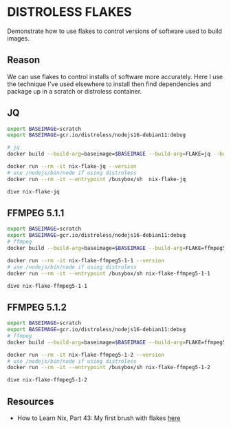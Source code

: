 # DISTROLESS FLAKES

Demonstrate how to use flakes to control versions of software used to build images.  

## Reason

We can use flakes to control installs of software more accurately.  Here I use the technique I've used elsewhere to install then find dependencies and package up in a scratch or distroless container.   

## JQ

```bash
export BASEIMAGE=scratch
export BASEIMAGE=gcr.io/distroless/nodejs16-debian11:debug

# jq
docker build --build-arg=baseimage=$BASEIMAGE --build-arg=FLAKE=jq --build-arg=PROGRAM_FILE=jq --progress=plain -f Dockerfile.jq --target PRODUCTION -t nix-flake-jq .

docker run --rm -it nix-flake-jq --version
# use /nodejs/bin/node if using distroless
docker run --rm -it --entrypoint /busybox/sh  nix-flake-jq 

dive nix-flake-jq
```

## FFMPEG 5.1.1

```bash
export BASEIMAGE=scratch
export BASEIMAGE=gcr.io/distroless/nodejs16-debian11:debug
# ffmpeg
docker build --build-arg=baseimage=$BASEIMAGE --build-arg=FLAKE=ffmpeg5.1.1 --build-arg=PROGRAM_FILE=ffmpeg --progress=plain -f Dockerfile.ffmpeg.5.1.1 --target PRODUCTION -t nix-flake-ffmpeg5-1-1 .

docker run --rm -it nix-flake-ffmpeg5-1-1 --version
# use /nodejs/bin/node if using distroless
docker run --rm -it --entrypoint /busybox/sh nix-flake-ffmpeg5-1-1

dive nix-flake-ffmpeg5-1-1
```

## FFMPEG 5.1.2

```bash
export BASEIMAGE=scratch
export BASEIMAGE=gcr.io/distroless/nodejs16-debian11:debug
# ffmpeg
docker build --build-arg=baseimage=$BASEIMAGE --build-arg=FLAKE=ffmpeg5.1.2 --build-arg=PROGRAM_FILE=ffmpeg --progress=plain -f Dockerfile.ffmpeg.5.1.2 --target PRODUCTION -t nix-flake-ffmpeg5-1-2 .

docker run --rm -it nix-flake-ffmpeg5-1-2 --version
# use /nodejs/bin/node if using distroless
docker run --rm -it --entrypoint /busybox/sh nix-flake-ffmpeg5-1-2

dive nix-flake-ffmpeg5-1-2
```

## Resources 

* How to Learn Nix, Part 43: My first brush with flakes [here](https://ianthehenry.com/posts/how-to-learn-nix/flakes/)  
